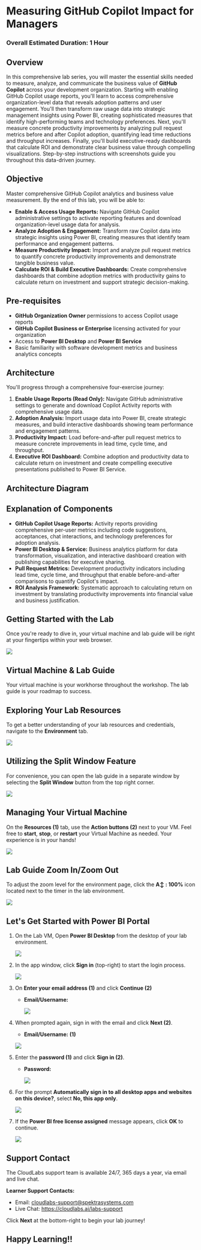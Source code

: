 # Measuring GitHub Copilot Impact for Managers

### Overall Estimated Duration: 1 Hour

## Overview

In this comprehensive lab series, you will master the essential skills needed to measure, analyze, and communicate the business value of **GitHub Copilot** across your development organization. Starting with enabling GitHub Copilot usage reports, you'll learn to access comprehensive organization-level data that reveals adoption patterns and user engagement. You'll then transform raw usage data into strategic management insights using Power BI, creating sophisticated measures that identify high-performing teams and technology preferences. Next, you'll measure concrete productivity improvements by analyzing pull request metrics before and after Copilot adoption, quantifying lead time reductions and throughput increases. Finally, you'll build executive-ready dashboards that calculate ROI and demonstrate clear business value through compelling visualizations. Step-by-step instructions with screenshots guide you throughout this data-driven journey.

## Objective

Master comprehensive GitHub Copilot analytics and business value measurement. By the end of this lab, you will be able to:

- **Enable & Access Usage Reports:** Navigate GitHub Copilot administrative settings to activate reporting features and download organization-level usage data for analysis.
- **Analyze Adoption & Engagement:** Transform raw Copilot data into strategic insights using Power BI, creating measures that identify team performance and engagement patterns.
- **Measure Productivity Impact:** Import and analyze pull request metrics to quantify concrete productivity improvements and demonstrate tangible business value.
- **Calculate ROI & Build Executive Dashboards:** Create comprehensive dashboards that combine adoption metrics with productivity gains to calculate return on investment and support strategic decision-making.

## Pre-requisites

- **GitHub Organization Owner** permissions to access Copilot usage reports
- **GitHub Copilot Business or Enterprise** licensing activated for your organization
- Access to **Power BI Desktop** and **Power BI Service**
- Basic familiarity with software development metrics and business analytics concepts

## Architecture

You'll progress through a comprehensive four-exercise journey:
1. **Enable Usage Reports (Read Only):** Navigate GitHub administrative settings to generate and download Copilot Activity reports with comprehensive usage data.
2. **Adoption Analysis:** Import usage data into Power BI, create strategic measures, and build interactive dashboards showing team performance and engagement patterns.
3. **Productivity Impact:** Load before-and-after pull request metrics to measure concrete improvements in lead time, cycle time, and throughput.
4. **Executive ROI Dashboard:** Combine adoption and productivity data to calculate return on investment and create compelling executive presentations published to Power BI Service.

## Architecture Diagram

## Explanation of Components

- **GitHub Copilot Usage Reports:** Activity reports providing comprehensive per-user metrics including code suggestions, acceptances, chat interactions, and technology preferences for adoption analysis.
- **Power BI Desktop & Service:** Business analytics platform for data transformation, visualization, and interactive dashboard creation with publishing capabilities for executive sharing.
- **Pull Request Metrics:** Development productivity indicators including lead time, cycle time, and throughput that enable before-and-after comparisons to quantify Copilot's impact.
- **ROI Analysis Framework:** Systematic approach to calculating return on investment by translating productivity improvements into financial value and business justification.

## Getting Started with the Lab

Once you're ready to dive in, your virtual machine and lab guide will be right at your fingertips within your web browser.

![](../media/mang-cor-c2.png)

## Virtual Machine & Lab Guide

Your virtual machine is your workhorse throughout the workshop. The lab guide is your roadmap to success.

## Exploring Your Lab Resources

To get a better understanding of your lab resources and credentials, navigate to the **Environment** tab.

![](../media/mang-cor-c3.png)

## Utilizing the Split Window Feature

For convenience, you can open the lab guide in a separate window by selecting the **Split Window** button from the top right corner.

![](../media/power-03new.png)

## Managing Your Virtual Machine

On the **Resources (1)** tab, use the **Action buttons (2)** next to your VM. Feel free to **start**, **stop**, or **restart** your Virtual Machine as needed. Your experience is in your hands!

![](../media/mang-cor-c4.png)

## Lab Guide Zoom In/Zoom Out

To adjust the zoom level for the environment page, click the **A↕ : 100%** icon located next to the timer in the lab environment.

![](../media/zoomnew1.png)

## Let's Get Started with Power BI Portal

1. On the Lab VM, Open **Power BI Desktop** from the desktop of your lab environment.

    ![](../media/image105.png)

1. In the app window, click **Sign in** (top-right) to start the login process.

    ![](../media/image200.png)

1. On **Enter your email address (1)** and click **Continue (2)**

    - **Email/Username:** <inject key="AzureAdUserEmail"></inject>

      ![](../media/mang-cor-ex1-g2.png)

1. When prompted again, sign in with the email and click **Next (2)**.

     - **Email/Username:** <inject key="AzureAdUserEmail"></inject> **(1)**

      ![](../media/mang-cor-ex1-g3.png)

1. Enter the **password (1)** and click **Sign in (2)**.

    - **Password:** <inject key="AzureAdUserPassword"></inject>

      ![](../media/mang-cor-ex1-g4.png)

1. For the prompt **Automatically sign in to all desktop apps and websites on this device?**, select **No, this app only**.

   ![](../media/mang-cor-ex1-g5.png)

1. If the **Power BI free license assigned** message appears, click **OK** to continue.

   ![](../media/mang-cor-ex1-g6.png)

## Support Contact

The CloudLabs support team is available 24/7, 365 days a year, via email and live chat.

**Learner Support Contacts:**
- Email: cloudlabs-support@spektrasystems.com  
- Live Chat: https://cloudlabs.ai/labs-support

Click **Next** at the bottom-right to begin your lab journey!

## Happy Learning!!

